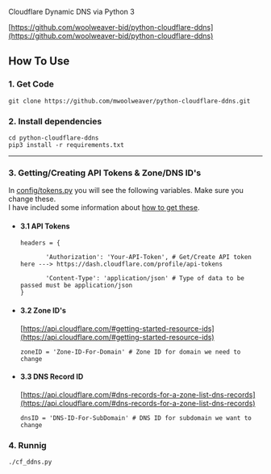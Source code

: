 Cloudflare Dynamic DNS via Python 3

[https://github.com/woolweaver-bid/python-cloudflare-ddns](https://github.com/woolweaver-bid/python-cloudflare-ddns)

## How To Use 

### 1. Get Code
```
git clone https://github.com/mwoolweaver/python-cloudflare-ddns.git
```

### 2. Install dependencies
```
cd python-cloudflare-ddns
pip3 install -r requirements.txt
```

-------

### 3. Getting/Creating API Tokens & Zone/DNS ID's

In [config/tokens.py](https://github.com/woolweaver-bid/python-cloudflare-ddns/blob/master/config/tokens.py) you will see the following variables. Make sure you change these.     
I have included some information about [how to get these](https://dash.cloudflare.com/profile/api-tokens).



  * #### 3.1 API Tokens

     ```
     headers = {

            'Authorization': 'Your-API-Token', # Get/Create API token here ---> https://dash.cloudflare.com/profile/api-tokens

            'Content-Type': 'application/json' # Type of data to be passed must be application/json
    }
    ```

  * #### 3.2 Zone ID's 

     [https://api.cloudflare.com/#getting-started-resource-ids](https://api.cloudflare.com/#getting-started-resource-ids)

     ```
     zoneID = 'Zone-ID-For-Domain' # Zone ID for domain we need to change
     ```

  * #### 3.3 DNS Record ID 

     [https://api.cloudflare.com/#dns-records-for-a-zone-list-dns-records](https://api.cloudflare.com/#dns-records-for-a-zone-list-dns-records)

     ```
     dnsID = 'DNS-ID-For-SubDomain' # DNS ID for subdomain we want to change
     ```

### 4. Runnig
```
./cf_ddns.py
```
